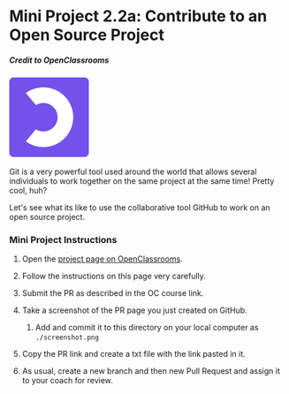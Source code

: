 # Mini Project 2.2a: Contribute to an Open Source Project

##### Credit to OpenClassrooms
![Become](https://github.com/OCclassprojects/logo/blob/master/fav-icon.png?raw=true)

Git is a very powerful tool used around the world that allows several individuals to work together on the same project at the same time! Pretty cool, huh?

Let's see what its like to use the collaborative tool GitHub to work on an open source project.

### Mini Project Instructions

1. Open the [project page on OpenClassrooms](https://openclassrooms.com/en/courses/5671626-manage-your-code-project-with-git-github/6152046-contribute-to-an-open-source-project-with-basic-commands-on-git).

1. Follow the instructions on this page very carefully.

1. Submit the PR as described in the OC course link.

1. Take a screenshot of the PR page you just created on GitHub.
    1. Add and commit it to this directory on your local computer as `./screenshot.png`
    
1. Copy the PR link and create a txt file with the link pasted in it.

1. As usual, create a new branch and then new Pull Request and assign it to your coach for review.
